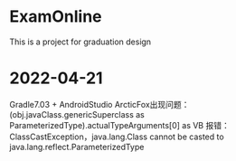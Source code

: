 # ExamOnline
This is a project for graduation design

# 2022-04-21
Gradle7.03 + AndroidStudio ArcticFox出现问题：
(obj.javaClass.genericSuperclass as ParameterizedType).actualTypeArguments[0] as VB
报错：ClassCastException，java.lang.Class cannot be casted to java.lang.reflect.ParameterizedType
